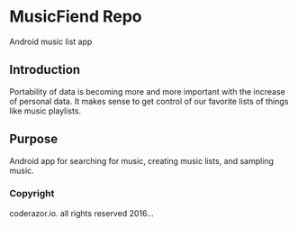# MusicFiend Repo

Android music list app

## Introduction

Portability of data is becoming more and more important with the increase of personal data. It makes sense to get 
control of our favorite lists of things like music playlists.

## Purpose

Android app for searching for music, creating music lists, and sampling music.

### Copyright

coderazor.io. all rights reserved 2016...
